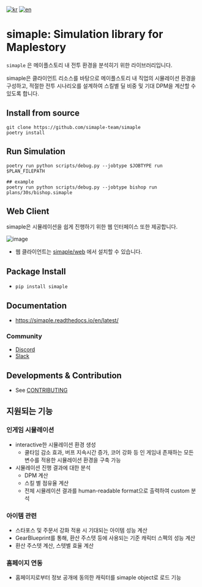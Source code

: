 [![kr](https://img.shields.io/badge/lang-kr-red.svg)](README.md)
[![en](https://img.shields.io/badge/lang-en-red.svg)](README.en.md)

# simaple: Simulation library for Maplestory

`simaple` 은 메이플스토리 내 전투 환경을 분석히기 위한 라이브러리입니다. 

simaple은 클라이언트 리소스를 바탕으로 메이플스토리 내 직업의 시뮬레이션 환경을 구성하고, 적절한 전투 시나리오를 설계하여 스킬별 딜 비중 및 기대 DPM을 계산할 수 있도록 합니다.

## Install from source

```
git clone https://github.com/simaple-team/simaple
poetry install
```

## Run Simulation

```
poetry run python scripts/debug.py --jobtype $JOBTYPE run $PLAN_FILEPATH

## example
poetry run python scripts/debug.py --jobtype bishop run plans/30s/bishop.simaple
```


## Web Client

simaple은 시뮬레이션을 쉽게 진행하기 위한 웹 인터페이스 또한 제공합니다.

![image](https://user-images.githubusercontent.com/39217532/222165238-00926269-e581-4cd6-8e4c-aef5cff8e4ce.gif)
- 웹 클라이언트는 [simaple/web](https://github.com/simaple-team/web) 에서 설치할 수 있습니다.


## Package Install

- `pip install simaple`

## Documentation

- https://simaple.readthedocs.io/en/latest/


### Community

- [Discord](https://discord.gg/5hgN5EbyA4)
- [Slack](https://join.slack.com/t/maplestorydpmcalc/shared_invite/zt-1lwi3l97o-EH0R9~W97SB8TjsoXnpzpQ)


## Developments & Contribution

- See [CONTRIBUTING](CONTRIBUTING.md)

## 지원되는 기능

### 인게임 시뮬레이션
- interactive한 시뮬레이션 환경 생성
  - 쿨타임 감소 효과, 버프 지속시간 증가, 코어 강화 등 인 게임내 존재하는 모든 변수를 적용한 시뮬레이션 환경을 구축 가능
- 시뮬레이션 진행 결과에 대한 분석
  - DPM 계산
  - 스킬 별 점유율 계산
  - 전체 시뮬레이션 결과를 human-readable format으로 출력하여 custom 분석 

### 아이템 관련
- 스타포스 및 주문서 강화 적용 시 기대되는 아이템 성능 계산 
- GearBlueprint를 통해, 환산 주스텟 등에 사용되는 기준 캐릭터 스펙의 성능 계산
- 환산 주스텟 계산, 스텟별 효율 계산

### 홈페이지 연동
- 홈페이지로부터 정보 공개에 동의한 캐릭터를 simaple object로 로드 기능
